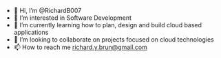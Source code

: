- 👋 Hi, I’m @RichardB007
- 👀 I’m interested in Software Development
- 🌱 I’m currently learning how to plan, design and build cloud based applications
- 💞️ I’m looking to collaborate on projects focused on cloud technologies
- 📫 How to reach me richard.y.brun@gmail.com

<!---
RichardB007/RichardB007 is a ✨ special ✨ repository because its `README.md` (this file) appears on your GitHub profile.
You can click the Preview link to take a look at your changes.
--->
